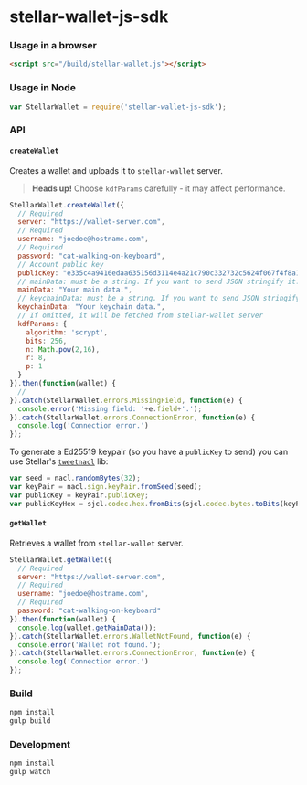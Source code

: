 stellar-wallet-js-sdk
=====================

### Usage in a browser
```html
<script src="/build/stellar-wallet.js"></script>
```

### Usage in Node
```js
var StellarWallet = require('stellar-wallet-js-sdk');
```

### API

#### `createWallet`

Creates a wallet and uploads it to `stellar-wallet` server.

> **Heads up!** Choose `kdfParams` carefully - it may affect performance.

```js
StellarWallet.createWallet({
  // Required
  server: "https://wallet-server.com",
  // Required
  username: "joedoe@hostname.com",
  // Required
  password: "cat-walking-on-keyboard",
  // Account public key
  publicKey: "e335c4a9416edaa635156d3114e4a21c790c332732c5624f067f4f8a1ff19a31",
  // mainData: must be a string. If you want to send JSON stringify it.
  mainData: "Your main data.",
  // keychainData: must be a string. If you want to send JSON stringify it.
  keychainData: "Your keychain data.",
  // If omitted, it will be fetched from stellar-wallet server
  kdfParams: { 
    algorithm: 'scrypt',
    bits: 256,
    n: Math.pow(2,16),
    r: 8,
    p: 1
  }
}).then(function(wallet) {
  //
}).catch(StellarWallet.errors.MissingField, function(e) {
  console.error('Missing field: '+e.field+'.');
}).catch(StellarWallet.errors.ConnectionError, function(e) {
  console.log('Connection error.')
});
```

To generate a Ed25519 keypair (so you have a `publicKey` to send) you can use Stellar's [`tweetnacl`](git+https://github.com/stellar/tweetnacl-js.git) lib:
```js
var seed = nacl.randomBytes(32);
var keyPair = nacl.sign.keyPair.fromSeed(seed);
var publicKey = keyPair.publicKey;
var publicKeyHex = sjcl.codec.hex.fromBits(sjcl.codec.bytes.toBits(keyPair.publicKey));
```

#### `getWallet`

Retrieves a wallet from `stellar-wallet` server.

```js
StellarWallet.getWallet({
  // Required
  server: "https://wallet-server.com",
  // Required
  username: "joedoe@hostname.com",
  // Required
  password: "cat-walking-on-keyboard"
}).then(function(wallet) {
  console.log(wallet.getMainData());
}).catch(StellarWallet.errors.WalletNotFound, function(e) {
  console.error('Wallet not found.');
}).catch(StellarWallet.errors.ConnectionError, function(e) {
  console.log('Connection error.')
});
```

### Build
```sh
npm install
gulp build
```

### Development
```sh
npm install
gulp watch
```